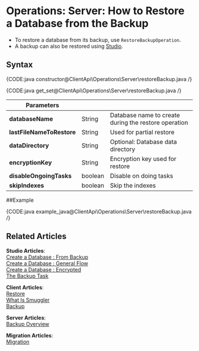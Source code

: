 # Operations: Server: How to Restore a Database from the Backup

* To restore a database from its backup, use `RestoreBackupOperation`.  
* A backup can also be restored using [Studio](../../../studio/database/create-new-database/from-backup).  

## Syntax

{CODE:java constructor@ClientApi\Operations\Server\restoreBackup.java /}

{CODE:java get_set@ClientApi\Operations\Server\restoreBackup.java /}

| Parameters | | |
| ------------- | ------------- | ----- |
| **databaseName** | String | Database name to create during the restore operation |
| **lastFileNameToRestore** | String | Used for partial restore |
| **dataDirectory** | String | Optional: Database data directory |
| **encryptionKey** | String | Encryption key used for restore |
| **disableOngoingTasks** | boolean | Disable on doing tasks |
| **skipIndexes** | boolean | Skip the indexes|

##Example

{CODE:java example_java@ClientApi\Operations\Server\restoreBackup.java /}

## Related Articles

**Studio Articles**:   
[Create a Database : From Backup](../../../studio/server/databases/create-new-database/from-backup)      
[Create a Database : General Flow](../../../studio/server/databases/create-new-database/general-flow)           
[Create a Database : Encrypted](../../../studio/server/databases/create-new-database/encrypted)        
[The Backup Task](../../../studio/database/tasks/backup-task)      

**Client Articles**:  
[Restore](../../../client-api/operations/maintenance/backup/restore)   
[What Is Smuggler](../../../client-api/smuggler/what-is-smuggler)   
[Backup](../../../client-api/operations/maintenance/backup/backup)

**Server Articles**:  
[Backup Overview](../../../server/ongoing-tasks/backup-overview)

**Migration Articles**:  
[Migration](../../../migration/server/data-migration) 
